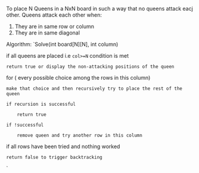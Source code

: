 To place N Queens in a NxN board in such a way that no queens attack eacj other.
Queens attack each other when: 
1. They are in same row or column 
2. They are in same diagonal

Algorithm: `Solve(int board[N][N], int column)

if all queens are placed i.e `col>=N` condition is met 

	return true or display the non-attacking positions of the queen
	
for ( every possible choice among the rows in this column)

	make that choice and then recursively try to place the rest of the queen
	
	if recursion is successful
	
		return true
		
	if !successful 
	
		remove queen and try another row in this column
		
if all rows have been tried and nothing worked 

	return false to trigger backtracking
	
`
